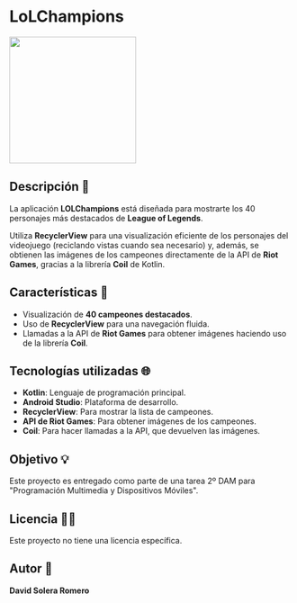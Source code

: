 # LoLChampions
<p>
    <img src="https://media.giphy.com/media/3oKIP73vEZmJjFNXtC/giphy.gif" width="225" height="225" />
</p>


## Descripción 📖

La aplicación **LOLChampions** está diseñada para mostrarte los 40 personajes más destacados de **League of Legends**. <br>

Utiliza **RecyclerView** para una visualización eficiente de los personajes del videojuego (reciclando vistas cuando sea necesario) y, además, se obtienen las imágenes de los campeones directamente de la API de **Riot Games**, gracias a la librería **Coil** de Kotlin.

## Características 📕

- Visualización de **40 campeones destacados**.
- Uso de **RecyclerView** para una navegación fluida.
- Llamadas a la API de **Riot Games** para obtener imágenes haciendo uso de la librería **Coil**.

## Tecnologías utilizadas 🌐

- **Kotlin**: Lenguaje de programación principal.
- **Android Studio**: Plataforma de desarrollo.
- **RecyclerView**: Para mostrar la lista de campeones.
- **API de Riot Games**: Para obtener imágenes de los campeones.
- **Coil**: Para hacer llamadas a la API, que devuelven las imágenes.

## Objetivo 💡

Este proyecto es entregado como parte de una tarea 2º DAM para "Programación Multimedia y Dispositivos Móviles".

## Licencia 👨‍🎓

Este proyecto no tiene una licencia específica.

## Autor 👻

**David Solera Romero**
